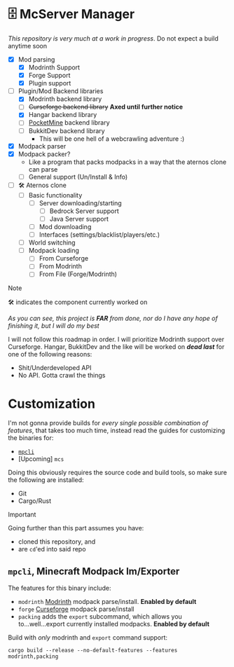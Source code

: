 # 🗄️ McServer Manager
*This repository is very much at a work in progress*. Do not expect a build anytime soon

- [x] Mod parsing
  - [x] Modrinth Support
  - [x] Forge Support
  - [x] Plugin support
- [ ] Plugin/Mod Backend libraries
  - [x] Modrinth backend library
  - [ ]  ~~Curseforge backend library~~ **Axed until further notice**
  - [x] Hangar backend library
  - [ ] [PocketMine](https://github.com/poggit/support/blob/master/api.md) backend library
  - [ ] BukkitDev backend library
    - This will be one hell of a webcrawling adventure :)
- [x]  Modpack parser
  - [x] Modpack packer?
    - Like a program that packs modpacks in a way that the aternos clone can parse
    - [ ] General support (Un/Install & Info)
- [ ] :hammer_and_wrench: Aternos clone
  - [ ] Basic functionality
    - [ ] Server downloading/starting
      - [ ] Bedrock Server support
      - [ ] Java Server support
    - [ ] Mod downloading
    - [ ] Interfaces (settings/blacklist/players/etc.)
  - [ ] World switching
  - [ ] Modpack loading
    - [ ] From Curseforge
    - [ ] From Modrinth
    - [ ] From File (Forge/Modrinth)

> [!NOTE]
> 🛠️ indicates the component currently worked on

*As you can see, this project is **FAR** from done, nor do I have any hope of finishing it, but I will do my best*

I will not follow this roadmap in order. I will prioritize Modrinth support over Curseforge. Hangar, BukkitDev and the like will be worked on ***dead last*** for one of the following reasons:
- Shit/Underdeveloped API
- No API. Gotta crawl the things

# Customization
I'm not gonna provide builds for *every single possible combination of features*, that takes too much time, instead read the guides for customizing the binaries for:
- [`mpcli`](#mpcli-minecraft-modpack-imexporter)
- [Upcoming] `mcs`

Doing this obviously requires the source code and build tools, so make sure the following are installed:
- Git
- Cargo/Rust

> [!IMPORTANT]
> Going further than this part assumes you have:
> - cloned this repository, and
> - are `cd`'ed into said repo

## `mpcli`, Minecraft Modpack Im/Exporter
The features for this binary include:
- `modrinth` [Modrinth](https://modrinth.com/modpacks) modpack parse/install. **Enabled by default**
- `forge` [Curseforge](https://www.curseforge.com/minecraft/search?page=1&pageSize=20&sortBy=relevancy&class=modpacks) modpack parse/install
- `packing` adds the `export` subcommand, which allows you to...well...export currently installed modpacks. **Enabled by default**

Build with *only* modrinth and `export` command support:
```
cargo build --release --no-default-features --features modrinth,packing
```